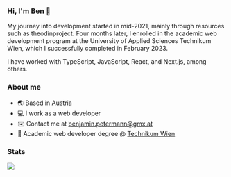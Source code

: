 ### Hi, I'm Ben 👋

My journey into development started in mid-2021, mainly through resources such as theodinproject. Four months later, I enrolled in the academic web development program at the University of Applied Sciences Technikum Wien, which I successfully completed in February 2023. 

I have worked with TypeScript, JavaScript, React, and Next.js, among others. 

### About me

* 🌏 Based in Austria
* :computer: I work as a web developer
* ✉️  Contact me at [benjamin.petermann@gmx.at](mailto:benjamin.petermann@gmx.at)
* :school: Academic web developer degree @ [Technikum Wien](https://academy.technikum-wien.at/master-akademische-abschluesse/web-development/)

### Stats
![](https://github-readme-stats-git-masterrstaa-rickstaa.vercel.app/api/top-langs/?username=bPetermann&theme=dark&hide_border=false&include_all_commits=false&count_private=false&layout=compact)


                    
